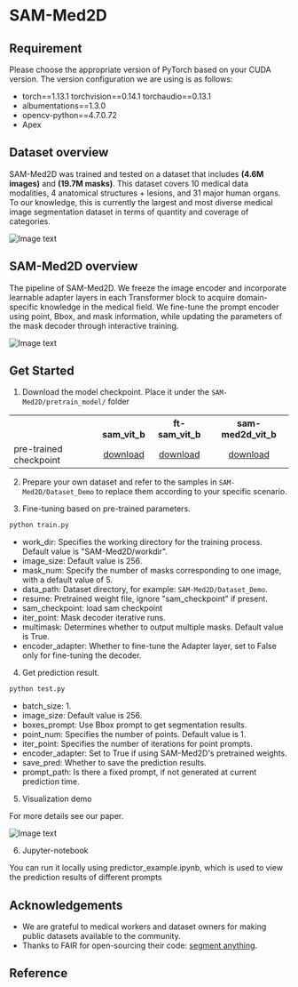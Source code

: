 # SAM-Med2D

## Requirement
Please choose the appropriate version of PyTorch based on your CUDA version. The version configuration we are using is as follows:
- torch==1.13.1 torchvision==0.14.1 torchaudio==0.13.1
- albumentations==1.3.0
- opencv-python==4.7.0.72
- Apex

## Dataset overview
SAM-Med2D was trained and tested on a dataset that includes **(4.6M images)** and **(19.7M masks)**. This dataset covers 10 medical data modalities, 4 anatomical structures + lesions, and 31 major human organs. To our knowledge, this is currently the largest and most diverse medical image segmentation dataset in terms of quantity and coverage of categories.

![Image text](https://github.com/uni-medical/SAM-Med2D/blob/main/images/dataset.png)

## SAM-Med2D overview
The pipeline of SAM-Med2D. We freeze the image encoder and incorporate learnable adapter layers in each Transformer block to acquire domain-specific knowledge in the medical field. We fine-tune the prompt encoder using point, Bbox, and mask information, while updating the parameters of the mask decoder through interactive training.

![Image text](https://github.com/uni-medical/SAM-Med2D/blob/main/images/farmework.png)


## Get Started

1. Download the model checkpoint. Place it under the `SAM-Med2D/pretrain_model/` folder

<table><tbody>
<!-- START TABLE -->
<!-- TABLE HEADER -->
<th valign="bottom"></th>
<th valign="bottom">sam_vit_b</th>
<th valign="bottom">ft-sam_vit_b</th>
<th valign="bottom">sam-med2d_vit_b</th>
<!-- TABLE BODY -->
<tr><td align="left">pre-trained checkpoint</td>
<td align="center"><a href="https://drive.google.com/file/d/1_U26MIJhWnWVwmI5JkGg2cd2J6MvkqU-/view?usp=drive_link">download</a></td>
<td align="center"><a href="https://drive.google.com/file/d/1J4qQt9MZZYdv1eoxMTJ4FL8Fz65iUFM8/view?usp=drive_link">download</a></td>
<td align="center"><a href="https://drive.google.com/file/d/1ARiB5RkSsWmAB_8mqWnwDF8ZKTtFwsjl/view?usp=drive_link">download</a></td>
</tbody></table>

2. Prepare your own dataset and refer to the samples in `SAM-Med2D/Dataset_Demo` to replace them according to your specific scenario.

3. Fine-tuning based on pre-trained parameters.

```bash
python train.py
```
- work_dir: Specifies the working directory for the training process. Default value is "SAM-Med2D/workdir".
- image_size: Default value is 256.
- mask_num: Specify the number of masks corresponding to one image, with a default value of 5.
- data_path: Dataset directory, for example: `SAM-Med2D/Dataset_Demo`.
- resume: Pretrained weight file, ignore "sam_checkpoint" if present.
- sam_checkpoint: load sam checkpoint
- iter_point: Mask decoder iterative runs.
- multimask: Determines whether to output multiple masks. Default value is True.
- encoder_adapter: Whether to fine-tune the Adapter layer, set to False only for fine-tuning the decoder.

4. Get prediction result.

```bash
python test.py
```

- batch_size: 1.
- image_size: Default value is 256.
- boxes_prompt: Use Bbox prompt to get segmentation results. 
- point_num: Specifies the number of points. Default value is 1.
- iter_point: Specifies the number of iterations for point prompts.
- encoder_adapter: Set to True if using SAM-Med2D's pretrained weights.
- save_pred: Whether to save the prediction results.
- prompt_path: Is there a fixed prompt, if not generated at current prediction time.

5. Visualization demo

For more details see our paper.

![Image text](https://github.com/uni-medical/SAM-Med2D/blob/main/images/Results.png)


6. Jupyter-notebook

You can run it locally using predictor_example.ipynb, which is used to view the prediction results of different prompts

## Acknowledgements
- We are grateful to medical workers and dataset owners for making public datasets available to the community.
- Thanks to FAIR for open-sourcing their code: [segment anything](https://github.com/facebookresearch/segment-anything).

## Reference

```

```
